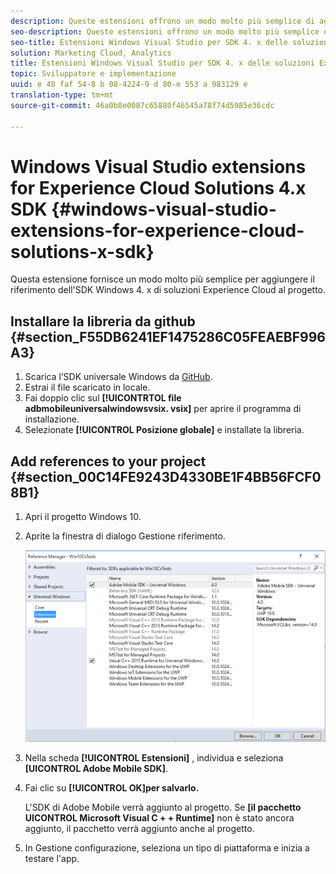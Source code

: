 ```yaml
---
description: Queste estensioni offrono un modo molto più semplice di aggiungere il riferimento dell’SDK Windows 4.x delle soluzioni Experience Cloud nel progetto.
seo-description: Queste estensioni offrono un modo molto più semplice di aggiungere il riferimento dell’SDK Windows 4.x delle soluzioni Experience Cloud nel progetto.
seo-title: Estensioni Windows Visual Studio per SDK 4. x delle soluzioni Experience Cloud
solution: Marketing Cloud, Analytics
title: Estensioni Windows Visual Studio per SDK 4. x delle soluzioni Experience Cloud
topic: Sviluppatore e implementazione
uuid: e 48 faf 54-8 b 08-4224-9 d 80-e 553 a 983129 e
translation-type: tm+mt
source-git-commit: 46a0b8e0087c65880f46545a78f74d5985e36cdc

---
```



# Windows Visual Studio extensions for Experience Cloud Solutions 4.x SDK {#windows-visual-studio-extensions-for-experience-cloud-solutions-x-sdk}

Questa estensione fornisce un modo molto più semplice per aggiungere il riferimento dell'SDK Windows 4. x di soluzioni Experience Cloud al progetto.

## Installare la libreria da github {#section_F55DB6241EF1475286C05FEAEBF996A3}

1. Scarica l’SDK universale Windows da [GitHub](https://github.com/Adobe-Marketing-Cloud/mobile-services/releases).
1. Estrai il file scaricato in locale.
1. Fai doppio clic sul **[!UICONTRTOL file adbmobileuniversalwindowsvsix. vsix]** per aprire il programma di installazione.
1. Selezionate **[!UICONTROL Posizione globale]** e installate la libreria.

## Add references to your project {#section_00C14FE9243D4330BE1F4BB56FCF08B1}

1. Apri il progetto Windows 10.
1. Aprite la finestra di dialogo Gestione riferimento.

   ![](assets/ref_manager.png)

1. Nella scheda **[!UICONTROL Estensioni]** , individua e seleziona **[UICONTROL Adobe Mobile SDK]**.
1. Fai clic su **[!UICONTROL OK]per salvarlo.**

   L'SDK di Adobe Mobile verrà aggiunto al progetto. Se **[il pacchetto UICONTROL Microsoft Visual C + + Runtime]** non è stato ancora aggiunto, il pacchetto verrà aggiunto anche al progetto.

1. In Gestione configurazione, seleziona un tipo di piattaforma e inizia a testare l'app.

